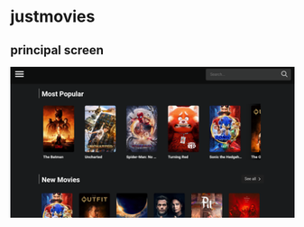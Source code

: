 # justmovies
## principal screen
![img](https://github.com/JonathanSaan/justmovies/blob/ffcbeda51d5f67d449cce9dc3d8ad6870e924a45/Capture+_2022-05-01-13-08-17-1-1-1.png)
